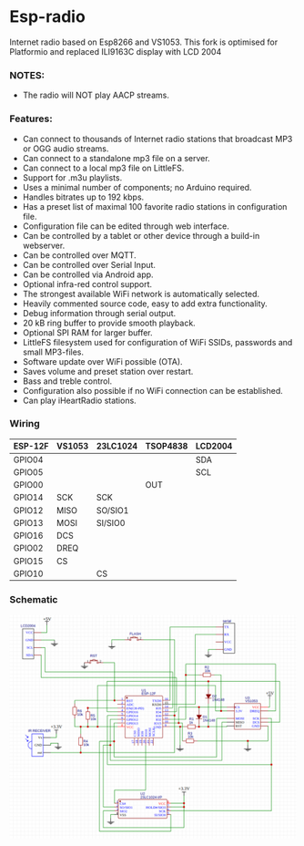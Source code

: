 # Esp-radio
Internet radio based on Esp8266 and VS1053.
This fork is optimised for Platformio and replaced ILI9163C display with LCD 2004

### NOTES:
- The radio will NOT play AACP streams.

### Features:
- Can connect to thousands of Internet radio stations that broadcast MP3 or OGG audio streams.
- Can connect to a standalone mp3 file on a server.
- Can connect to a local mp3 file on LittleFS.
- Support for .m3u playlists.
- Uses a minimal number of components; no Arduino required.
- Handles bitrates up to 192 kbps.
- Has a preset list of maximal 100 favorite radio stations in configuration file.
- Configuration file can be edited through web interface.
- Can be controlled by a tablet or other device through a build-in webserver.
- Can be controlled over MQTT.
- Can be controlled over Serial Input.
- Can be controlled via Android app.
- Optional infra-red control support.
- The strongest available WiFi network is automatically selected.
- Heavily commented source code, easy to add extra functionality.
- Debug information through serial output.
- 20 kB ring buffer to provide smooth playback.
- Optional SPI RAM for larger buffer.
- LittleFS filesystem used for configuration of WiFi SSIDs, passwords and small MP3-files.
- Software update over WiFi possible (OTA).
- Saves volume and preset station over restart.
- Bass and treble control.
- Configuration also possible if no WiFi connection can be established.
- Can play iHeartRadio stations.


### Wiring

|  ESP-12F  |  VS1053  |  23LC1024  |  TSOP4838  |  LCD2004  |
|-----------|----------|------------|------------|------------
|  GPIO04   |          |            |            |    SDA    |
|  GPIO05   |          |            |            |    SCL    |
|  GPIO00   |          |            |    OUT     |           |
|  GPIO14   |   SCK    |  SCK       |            |           |
|  GPIO12   |   MISO   |  SO/SIO1   |            |           |
|  GPIO13   |   MOSI   |  SI/SIO0   |            |           |
|  GPIO16   |   DCS    |            |            |           |
|  GPIO02   |   DREQ   |            |            |           |
|  GPIO15   |   CS     |            |            |           |
|  GPIO10   |          |   CS       |            |           |


### Schematic
![diagram](./doc/schema.png)
